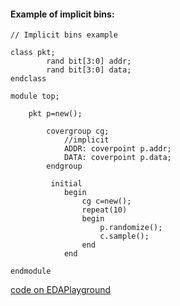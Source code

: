 #### Example of implicit bins:

```
// Implicit bins example

class pkt;
		rand bit[3:0] addr;
		rand bit[3:0] data;
endclass

module top;

	pkt p=new();
		
		covergroup cg;
			//implicit
			ADDR: coverpoint p.addr;
			DATA: coverpoint p.data;
		endgroup
		 
		 initial 
			begin
				cg c=new();
				repeat(10)
				begin
					p.randomize();
					c.sample();
				end
			end
		 
endmodule
```
[code on EDAPlayground](https://edaplayground.com/x/Nv26)
